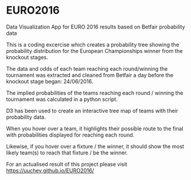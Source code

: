 # EURO2016
Data Visualization App for EURO 2016 results based on Betfair probability data

This is a coding excercise which creates a probability tree showing the probability distribution for the European Championships winner from the knockout stages.

The data and odds of each team reaching each round/winning the tournament was extracted and cleaned from Betfair a day before the knockout stage began: 24/06/2016.

The implied probabilities of the teams reaching each round / winning the tournament was calculated in a python script.

D3 has been used to create an interactive tree map of teams with their probability data.

When you hover over a team, it highlights their possible route to the final with probabilities displayed for reaching each round.

Likewise, if you hover over a fixture / the winner, it should show the most likely team(s) to reach that fixture / be the winner.

For an actualised result of this project please visit https://uuchey.github.io/EURO2016/
